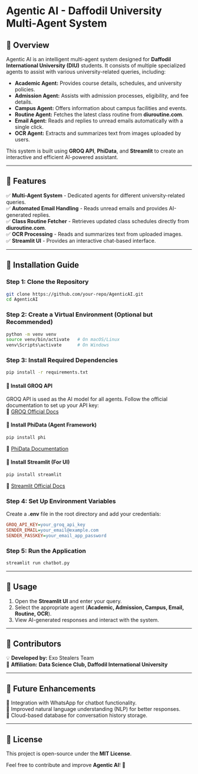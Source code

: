 # **Agentic AI - Daffodil University Multi-Agent System**

## **🔹 Overview**
Agentic AI is an intelligent multi-agent system designed for **Daffodil International University (DIU)** students. It consists of multiple specialized agents to assist with various university-related queries, including:

- **Academic Agent:** Provides course details, schedules, and university policies.
- **Admission Agent:** Assists with admission processes, eligibility, and fee details.
- **Campus Agent:** Offers information about campus facilities and events.
- **Routine Agent:** Fetches the latest class routine from **diuroutine.com**.
- **Email Agent:** Reads and replies to unread emails automatically with a single click.
- **OCR Agent:** Extracts and summarizes text from images uploaded by users.

This system is built using **GROQ API**, **PhiData**, and **Streamlit** to create an interactive and efficient AI-powered assistant.

---

## **🔹 Features**
✅ **Multi-Agent System** - Dedicated agents for different university-related queries.  
✅ **Automated Email Handling** - Reads unread emails and provides AI-generated replies.  
✅ **Class Routine Fetcher** - Retrieves updated class schedules directly from **diuroutine.com**.  
✅ **OCR Processing** - Reads and summarizes text from uploaded images.  
✅ **Streamlit UI** - Provides an interactive chat-based interface.  

---

## **🔹 Installation Guide**

### **Step 1: Clone the Repository**
```sh
git clone https://github.com/your-repo/AgenticAI.git
cd AgenticAI
```

### **Step 2: Create a Virtual Environment (Optional but Recommended)**
```sh
python -m venv venv
source venv/bin/activate   # On macOS/Linux
venv\Scripts\activate      # On Windows
```

### **Step 3: Install Required Dependencies**
```sh
pip install -r requirements.txt
```

#### **🔹 Install GROQ API**
GROQ API is used as the AI model for all agents.
Follow the official documentation to set up your API key:  
🔗 [GROQ Official Docs](https://docs.groq.com/)

#### **🔹 Install PhiData (Agent Framework)**
```sh
pip install phi
```
🔗 [PhiData Documentation](https://phidata.ai/docs/)

#### **🔹 Install Streamlit (For UI)**
```sh
pip install streamlit
```
🔗 [Streamlit Official Docs](https://docs.streamlit.io/)

### **Step 4: Set Up Environment Variables**
Create a **.env** file in the root directory and add your credentials:
```ini
GROQ_API_KEY=your_groq_api_key
SENDER_EMAIL=your_email@example.com
SENDER_PASSKEY=your_email_app_password
```

### **Step 5: Run the Application**
```sh
streamlit run chatbot.py
```

---

## **🔹 Usage**
1. Open the **Streamlit UI** and enter your query.
2. Select the appropriate agent (**Academic, Admission, Campus, Email, Routine, OCR**).
3. View AI-generated responses and interact with the system.

---

## **🔹 Contributors**
💡 **Developed by:** Exo Stealers Team  
📍 **Affiliation:** **Data Science Club, Daffodil International University**

---

## **🔹 Future Enhancements**
🚀 Integration with WhatsApp for chatbot functionality.  
🚀 Improved natural language understanding (NLP) for better responses.  
🚀 Cloud-based database for conversation history storage.

---

## **🔹 License**
This project is open-source under the **MIT License**.

Feel free to contribute and improve **Agentic AI**! 🚀

